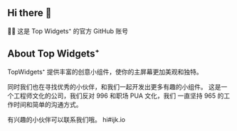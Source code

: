 ## Hi there 👋

🙋‍♀️ 这是 Top Widgets⁺ 的官方 GitHub 账号

## About Top Widgets⁺

TopWidgets⁺ 提供丰富的创意小组件，使你的主屏幕更加美观和独特。

同时我们也在寻找优秀的小伙伴，和我们一起开发出更多有趣的小组件。
这是一个工程师文化的公司，我们反对 996 和职场 PUA 文化，我们
一直坚持 965 的工作时间和简单的沟通方式。

有兴趣的小伙伴可以联系我们哦。
hi#ijk.io
